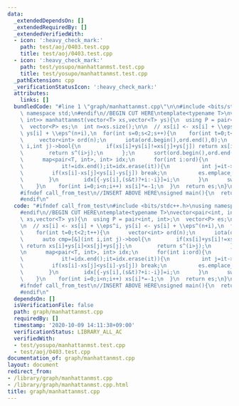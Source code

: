 ```yaml
---
data:
  _extendedDependsOn: []
  _extendedRequiredBy: []
  _extendedVerifiedWith:
  - icon: ':heavy_check_mark:'
    path: test/aoj/0403.test.cpp
    title: test/aoj/0403.test.cpp
  - icon: ':heavy_check_mark:'
    path: test/yosupo/manhattanmst.test.cpp
    title: test/yosupo/manhattanmst.test.cpp
  _pathExtension: cpp
  _verificationStatusIcon: ':heavy_check_mark:'
  attributes:
    links: []
  bundledCode: "#line 1 \"graph/manhattanmst.cpp\"\n\n#include <bits/stdc++.h>\nusing\
    \ namespace std;\n#endif\n//BEGIN CUT HERE\ntemplate<typename T>\nvector<pair<int,\
    \ int>> manhattanmst(vector<T> xs,vector<T> ys){\n  using P = pair<int, int>;\n\
    \  vector<P> es;\n  int n=xs.size();\n\n  // xs[i] <- xs[i] + \\eps^i, ys[i] <-\
    \ ys[i] + \\eps^(n+i),\n  for(int s=0;s<2;s++){\n    for(int t=0;t<2;t++){\n \
    \     vector<int> ord(n);\n      iota(ord.begin(),ord.end(),0);\n      auto cmp=[&](int\
    \ i,int j)->bool{\n        if(xs[i]+ys[i]!=xs[j]+ys[j]) return xs[i]+ys[i]<xs[j]+ys[j];\n\
    \        return s^(i>j);\n      };\n      sort(ord.begin(),ord.end(),cmp);\n\n\
    \      map<pair<T, int>, int> idx;\n      for(int i:ord){\n        for(auto it=idx.lower_bound({-ys[i],(s&t)?+i:-i});\n\
    \            it!=idx.end();it=idx.erase(it)){\n          int j=it->second;\n \
    \         if(xs[i]-xs[j]<ys[i]-ys[j]) break;\n          es.emplace_back(i,j);\n\
    \        }\n        idx[{-ys[i],(s&t)?+i:-i}]=i;\n      }\n      swap(xs,ys);\n\
    \    }\n    for(int i=0;i<n;i++) xs[i]*=-1;\n  }\n  return es;\n}\n//END CUT HERE\n\
    #ifndef call_from_test\n//INSERT ABOVE HERE\nsigned main(){\n  return 0;\n}\n\
    #endif\n"
  code: "#ifndef call_from_test\n#include <bits/stdc++.h>\nusing namespace std;\n\
    #endif\n//BEGIN CUT HERE\ntemplate<typename T>\nvector<pair<int, int>> manhattanmst(vector<T>\
    \ xs,vector<T> ys){\n  using P = pair<int, int>;\n  vector<P> es;\n  int n=xs.size();\n\
    \n  // xs[i] <- xs[i] + \\eps^i, ys[i] <- ys[i] + \\eps^(n+i),\n  for(int s=0;s<2;s++){\n\
    \    for(int t=0;t<2;t++){\n      vector<int> ord(n);\n      iota(ord.begin(),ord.end(),0);\n\
    \      auto cmp=[&](int i,int j)->bool{\n        if(xs[i]+ys[i]!=xs[j]+ys[j])\
    \ return xs[i]+ys[i]<xs[j]+ys[j];\n        return s^(i>j);\n      };\n      sort(ord.begin(),ord.end(),cmp);\n\
    \n      map<pair<T, int>, int> idx;\n      for(int i:ord){\n        for(auto it=idx.lower_bound({-ys[i],(s&t)?+i:-i});\n\
    \            it!=idx.end();it=idx.erase(it)){\n          int j=it->second;\n \
    \         if(xs[i]-xs[j]<ys[i]-ys[j]) break;\n          es.emplace_back(i,j);\n\
    \        }\n        idx[{-ys[i],(s&t)?+i:-i}]=i;\n      }\n      swap(xs,ys);\n\
    \    }\n    for(int i=0;i<n;i++) xs[i]*=-1;\n  }\n  return es;\n}\n//END CUT HERE\n\
    #ifndef call_from_test\n//INSERT ABOVE HERE\nsigned main(){\n  return 0;\n}\n\
    #endif\n"
  dependsOn: []
  isVerificationFile: false
  path: graph/manhattanmst.cpp
  requiredBy: []
  timestamp: '2020-10-09 14:11:38+09:00'
  verificationStatus: LIBRARY_ALL_AC
  verifiedWith:
  - test/yosupo/manhattanmst.test.cpp
  - test/aoj/0403.test.cpp
documentation_of: graph/manhattanmst.cpp
layout: document
redirect_from:
- /library/graph/manhattanmst.cpp
- /library/graph/manhattanmst.cpp.html
title: graph/manhattanmst.cpp
---
```

